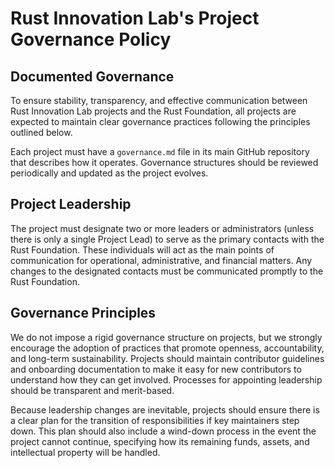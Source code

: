 # Rust Innovation Lab's Project Governance Policy

## Documented Governance

To ensure stability, transparency, and effective communication between Rust Innovation Lab projects and the Rust Foundation, all projects are expected to maintain clear governance practices following the principles outlined below.

Each project must have a `governance.md` file in its main GitHub repository that describes how it operates. Governance structures should be reviewed periodically and updated as the project evolves.

## Project Leadership

The project must designate two or more leaders or administrators (unless there is only a single Project Lead) to serve as the primary contacts with the Rust Foundation. These individuals will act as the main points of communication for operational, administrative, and financial matters. Any changes to the designated contacts must be communicated promptly to the Rust Foundation.

## Governance Principles

We do not impose a rigid governance structure on projects, but we strongly encourage the adoption of practices that promote openness, accountability, and long-term sustainability. Projects should maintain contributor guidelines and onboarding documentation to make it easy for new contributors to understand how they can get involved. Processes for appointing leadership should be transparent and merit-based.

Because leadership changes are inevitable, projects should ensure there is a clear plan for the transition of responsibilities if key maintainers step down. This plan should also include a wind-down process in the event the project cannot continue, specifying how its remaining funds, assets, and intellectual property will be handled.
